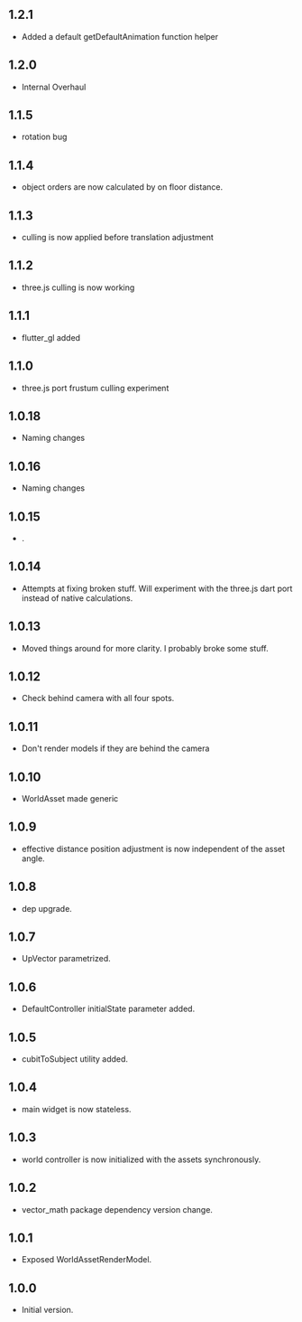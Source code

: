 ## 1.2.1

- Added a default getDefaultAnimation function helper

## 1.2.0

- Internal Overhaul

## 1.1.5

- rotation bug

## 1.1.4

- object orders are now calculated by on floor distance.

## 1.1.3

- culling is now applied before translation adjustment

## 1.1.2

- three.js culling is now working

## 1.1.1

- flutter_gl added

## 1.1.0

- three.js port frustum culling experiment 

## 1.0.18

- Naming changes

## 1.0.16

- Naming changes

## 1.0.15

- .

## 1.0.14

- Attempts at fixing broken stuff. Will experiment with the three.js dart port instead of native calculations.

## 1.0.13

- Moved things around for more clarity. I probably broke some stuff.

## 1.0.12

- Check behind camera with all four spots.

## 1.0.11

- Don't render models if they are behind the camera

## 1.0.10

- WorldAsset made generic

## 1.0.9

- effective distance position adjustment is now independent of the asset angle.

## 1.0.8

- dep upgrade.

## 1.0.7

- UpVector parametrized.

## 1.0.6

- DefaultController initialState parameter added.

## 1.0.5

- cubitToSubject utility added.

## 1.0.4

- main widget is now stateless.

## 1.0.3

- world controller is now initialized with the assets synchronously.

## 1.0.2

- vector_math package dependency version change.

## 1.0.1

- Exposed WorldAssetRenderModel.

## 1.0.0

- Initial version.
